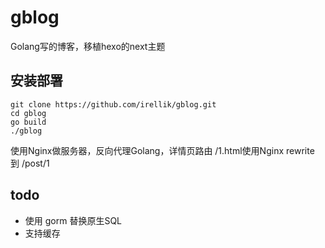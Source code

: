 # gblog
Golang写的博客，移植hexo的next主题

## 安装部署

```
git clone https://github.com/irellik/gblog.git
cd gblog
go build
./gblog
```

使用Nginx做服务器，反向代理Golang，详情页路由 /1.html使用Nginx rewrite 到 /post/1

## todo

- 使用 gorm 替换原生SQL
- 支持缓存
